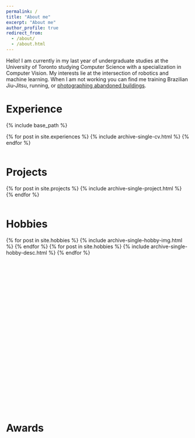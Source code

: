 ```yaml
---
permalink: /
title: "About me"
excerpt: "About me"
author_profile: true
redirect_from: 
  - /about/
  - /about.html
---
```


Hello! I am currently in my last year of undergraduate studies at the University of Toronto studying Computer Science with a specialization in Computer Vision. My interests lie at the intersection of robotics and machine learning. When I am not working you can find me training Brazilian Jiu-Jitsu, running, or [photographing abandoned buildings](https://www.instagram.com/urbanexplo/).

Experience
======
{% include base_path %}

<table id="experiences" style="width:100%;border:0px;border-spacing:0px;border-collapse:separate;margin-right:auto;margin-left:auto;">
<tbody>
  {% for post in site.experiences %}
    {% include archive-single-cv.html %}
  {% endfor %}
</tbody>
</table>

Projects
======

<table id="projects" style="width:100%;border:0px;border-spacing:0px;border-collapse:separate;margin-right:auto;margin-left:auto;">
<tbody>
  {% for post in site.projects %}
    {% include archive-single-project.html %}
  {% endfor %}
</tbody>
</table>


Hobbies
======

<table id="hobbies" style="table-layout:fixed;width:100%;border:0px;border-spacing:0px;border-collapse:separate;margin-right:auto;margin-left:auto;">
<tbody>
  <tr style="height: 200px;">
    {% for post in site.hobbies %}
      {% include archive-single-hobby-img.html %}
    {% endfor %}
  </tr>
  <tr style="height: 200px;">
    {% for post in site.hobbies %}
      {% include archive-single-hobby-desc.html %}
    {% endfor %}
  </tr>
</tbody>
</table>


Awards
======

